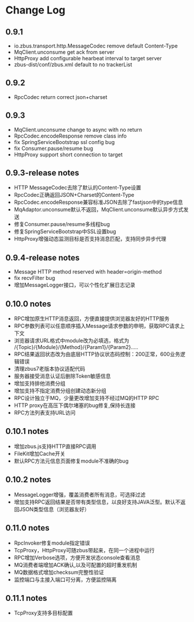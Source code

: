 # Change Log

## 0.9.1

- io.zbus.transport.http.MessageCodec remove default Content-Type
- MqClient.unconsume get ack from server
- HttpProxy add configurable hearbeat interval to target server
- zbus-dist/conf/zbus.xml default to no trackerList

## 0.9.2

- RpcCodec return correct json+charset

## 0.9.3

- MqClient.unconsume change to async with no return
- RpcCodec.encodeResponse remove class info
- fix SpringServiceBootstrap ssl config bug
- fix Consumer.pause/resume bug
- HttpProxy support short connection to target


## 0.9.3-release notes
- HTTP MessageCodec去除了默认的Content-Type设置
- RpcCodec正确返回JSON+Charset的Content-Type
- RpcCodec.encodeResponse兼容标准JSON去除了fastjson中的type信息
- MqAdaptor.unconsume默认不返回，MqClient.unconsume默认异步方式发送
- 修复Consumer.pause/resume多线程bug
- 修复SpringServiceBootstrap中SSL设置bug
- HttpProxy增强动态监测目标是否支持消息匹配，支持同步异步代理


## 0.9.4-release notes
- Message HTTP method reserved with header=origin-method
- fix recvFilter bug
- 增加MessageLogger接口，可以个性化扩展日志记录

## 0.10.0 notes
- RPC增加原生HTTP消息返回，方便直接提供浏览器友好的HTTP服务
- RPC参数列表可以任意顺序插入Message请求参数的申明，获取RPC请求上下文
- 浏览器请求URL格式中module改为必填选，格式为 /{Topic}/{Module}/{Method}/{Param1}/{Param2}.....
- RPC结果返回状态改为由底层HTTP协议状态码控制：200正常，600业务逻辑错误
- 清理zbus7老版本协议适配代码 
- 服务器接受消息认证后删除Token敏感信息
- 增加支持排他消费分组
- 增加支持不指定消费分组创建动态新分组
- RPC设计独立于MQ，少量更改增加支持不经过MQ的HTTP RPC
- HTTP proxy在高压下偶尔堵塞的bug修复,保持长连接
- RPC方法列表支持URL访问

## 0.10.1 notes
- 增加zbus.js支持HTTP直接RPC调用
- FileKit增加Cache开关
- 默认RPC方法元信息页面修复module不准确的bug

## 0.10.2 notes

- MessageLogger增强，覆盖消费者所有消息，可选择过滤
- 增加支持RPC返回结果是否带有类型信息，以良好支持JAVA泛型。默认不返回JSON类型信息（浏览器友好）

## 0.11.0 notes

- RpcInvoker修复module指定错误
- TcpProxy，HttpProxy可随zbus带起来，在同一个进程中运行
- RPC增加Verbose选项，方便开发状态console查看消息
- MQ消费者端增加ACK确认,以及可配置的超时重发机制
- MQ数据格式增加checksum完整性验证
- 监控端口与主接入端口可分离，方便监控隔离

## 0.11.1 notes

- TcpProxy支持多目标配置